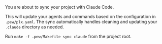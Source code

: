 You are about to sync your project with Claude Code.

This will update your agents and commands based on the configuration in `.pew/plx.yaml`. The sync automatically handles cleaning and updating your `.claude` directory as needed.

Run `make -f .pew/Makefile sync claude` from the project root.
